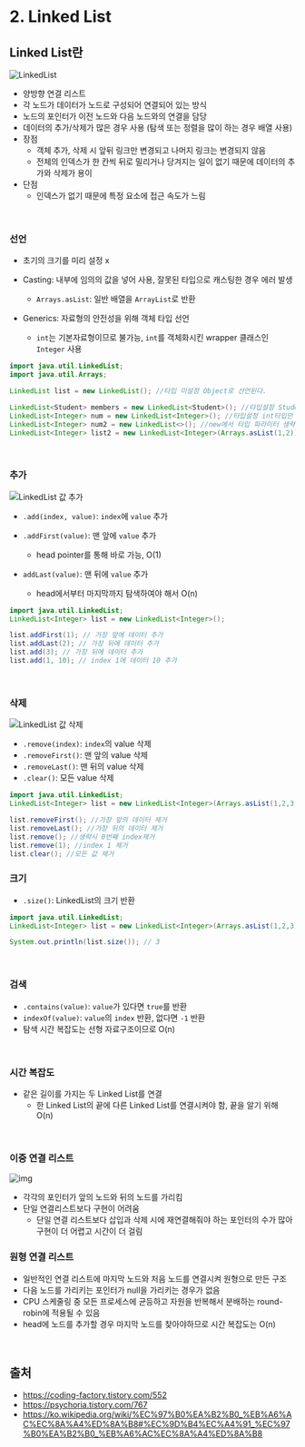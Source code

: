 # 2. Linked List

## Linked List란

![LinkedList](https://blog.kakaocdn.net/dn/bqsySc/btqEk1stewE/tnty2kV69c7l45eyUO3Jh0/img.png)

- 양방향 연결 리스트
- 각 노드가 데이터가 노드로 구성되어 연결되어 있는 방식
- 노드의 포인터가 이전 노드와 다음 노드와의 연결을 담당
- 데이터의 추가/삭제가 많은 경우 사용 (탐색 또는 정렬을 많이 하는 경우 배열 사용)
- 장점
  - 객체 추가, 삭제 시 앞뒤 링크만 변경되고 나머지 링크는 변경되지 않음
  - 전체의 인덱스가 한 칸씩 뒤로 밀리거나 당겨지는 일이 없기 때문에 데이터의 추가와 삭제가 용이
- 단점
  - 인덱스가 없기 때문에 특정 요소에 접근 속도가 느림

<br>

### 선언

- 초기의 크기를 미리 설정 x
- Casting: 내부에 임의의 값을 넣어 사용, 잘못된 타입으로 캐스팅한 경우 에러 발생
  - `Arrays.asList`: 일반 배열을 `ArrayList`로 반환

- Generics: 자료형의 안전성을 위해 객체 타입 선언
  - `int`는 기본자료형이므로 불가능, `int`를 객체화시킨 wrapper 클래스인 `Integer` 사용


```java
import java.util.LinkedList;
import java.util.Arrays;

LinkedList list = new LinkedList(); //타입 미설정 Object로 선언된다.

LinkedList<Student> members = new LinkedList<Student>(); //타입설정 Student객체만 사용가능
LinkedList<Integer> num = new LinkedList<Integer>(); //타입설정 int타입만 사용가능
LinkedList<Integer> num2 = new LinkedList<>(); //new에서 타입 파라미터 생략가능
LinkedList<Integer> list2 = new LinkedList<Integer>(Arrays.asList(1,2)); // 생성시 값추가(Casting)
```

<br>

### 추가

![LinkedList 값 추가](https://blog.kakaocdn.net/dn/bMDHqL/btqEjCtIRbt/NMvN6OfM0Vr5HxiqUMDoF0/img.png)

- `.add(index, value)`: `index`에 `value` 추가
- `.addFirst(value)`: 맨 앞에 `value` 추가
  - head pointer를 통해 바로 가능, O(1)

- `addLast(value)`: 맨 뒤에 `value` 추가
  - head에서부터 마지막까지 탐색하여야 해서 O(n)


```java
import java.util.LinkedList;
LinkedList<Integer> list = new LinkedList<Integer>();

list.addFirst(1); // 가장 앞에 데이터 추가
list.addLast(2); // 가장 뒤에 데이터 추가
list.add(3); // 가장 뒤에 데이터 추가
list.add(1, 10); // index 1에 데이터 10 추가
```

<br>

### 삭제

![LinkedList 값 삭제](https://blog.kakaocdn.net/dn/3KkwI/btqEh72AAaE/wXVXkFgW2ARH77snWIHdL0/img.png)

- `.remove(index)`: `index`의 value 삭제
- `.removeFirst()`: 맨 앞의 value 삭제
- `.removeLast()`: 맨 뒤의 value 삭제
- `.clear()`: 모든 value 삭제

```java
import java.util.LinkedList;
LinkedList<Integer> list = new LinkedList<Integer>(Arrays.asList(1,2,3,4,5));

list.removeFirst(); //가장 앞의 데이터 제거
list.removeLast(); //가장 뒤의 데이터 제거
list.remove(); //생략시 0번째 index제거
list.remove(1); //index 1 제거
list.clear(); //모든 값 제거
```

### 크기

- `.size()`: LinkedList의 크기 반환

```java
import java.util.LinkedList;
LinkedList<Integer> list = new LinkedList<Integer>(Arrays.asList(1,2,3));

System.out.println(list.size()); // 3
```

<br>

### 검색

- `.contains(value)`: `value`가 있다면 `true`를 반환
- `indexOf(value)`: `value`의 `index` 반환, 없다면 `-1` 반환
- 탐색 시간 복잡도는 선형 자료구조이므로 O(n)

<br>

### 시간 복잡도

- 같은 길이를 가지는 두 Linked List를 연결
  - 한 Linked List의 끝에 다른 Linked List를 연결시켜야 함, 끝을 알기 위해 O(n)

<br>

### 이중 연결 리스트

![img](https://upload.wikimedia.org/wikipedia/commons/thumb/c/ca/Doubly_linked_list.png/400px-Doubly_linked_list.png)

- 각각의 포인터가 앞의 노드와 뒤의 노드를 가리킴
- 단일 연결리스트보다 구현이 어려움
  - 단일 연결 리스트보다 삽입과 삭제 시에 재연결해줘야 하는 포인터의 수가 많아 구현이 더 어렵고 시간이 더 걸림

### 원형 연결 리스트

- 일반적인 연결 리스트에 마지막 노드와 처음 노드를 연결시켜 원형으로 만든 구조
- 다음 노드를 가리키는 포인터가 null을 가리키는 경우가 없음
- CPU 스케줄링 중 모든 프로세스에 균등하고 자원을 반복해서 분배하는 round-robin에 적용될 수 있음
- head에 노드를 추가할 경우 마지막 노드를 찾아야하므로 시간 복잡도는 O(n)

<br>

## 출처

- https://coding-factory.tistory.com/552
- https://psychoria.tistory.com/767
- https://ko.wikipedia.org/wiki/%EC%97%B0%EA%B2%B0_%EB%A6%AC%EC%8A%A4%ED%8A%B8#%EC%9D%B4%EC%A4%91_%EC%97%B0%EA%B2%B0_%EB%A6%AC%EC%8A%A4%ED%8A%B8